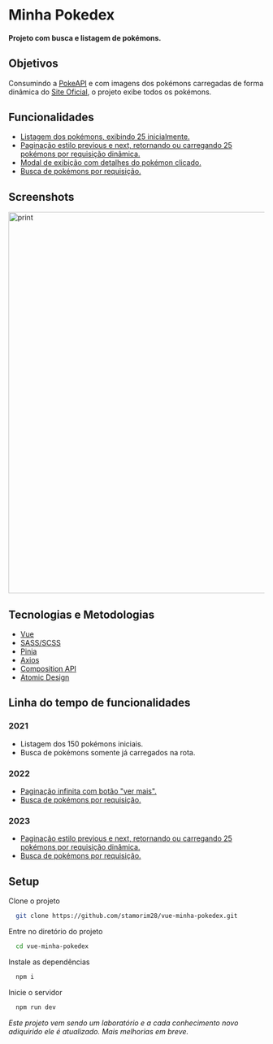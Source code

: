 # Minha Pokedex

#### Projeto com busca e listagem de pokémons.


## Objetivos

Consumindo a <a href="https://pokeapi.co/" target="_blank">PokeAPI</a> e com imagens dos pokémons carregadas de forma dinâmica do <a href="https://www.pokemon.com/br/pokedex/" target="_blank">Site Oficial</a>, o projeto exibe todos os pokémons.

## Funcionalidades

- [Listagem dos pokémons, exibindo 25 inicialmente.](https://github.com/stamorim28/vue-minha-pokedex/pull/9)
- [Paginação estilo previous e next, retornando ou carregando 25 pokémons por requisição dinâmica.](https://github.com/stamorim28/vue-minha-pokedex/pull/9)
- [Modal de exibição com detalhes do pokémon clicado.](https://github.com/stamorim28/vue-minha-pokedex/pull/3)
- [Busca de pokémons por requisição.](https://github.com/stamorim28/vue-minha-pokedex/pull/8)


## Screenshots

<img width="750" src="https://raw.githubusercontent.com/stamorim28/minha-pokedex/master/pictures/print_1.png" alt="print"/>


## Tecnologias e Metodologias

- [Vue](https://vuejs.org/)
- [SASS/SCSS](https://sass-lang.com/)
- [Pinia](https://pinia.vuejs.org/)
- [Axios](https://axios-http.com/ptbr/)
- [Composition API](https://vuejs.org/guide/extras/composition-api-faq.html#what-is-composition-api)
- [Atomic Design](https://atomicdesign.bradfrost.com/chapter-2/)

## Linha do tempo de funcionalidades
### 2021
- Listagem dos 150 pokémons iniciais.
- Busca de pokémons somente já carregados na rota.

### 2022
- [Paginação infinita com botão "ver mais".](https://github.com/stamorim28/vue-minha-pokedex/pull/5)
- [Busca de pokémons por requisição.](https://github.com/stamorim28/vue-minha-pokedex/pull/8)

### 2023
- [Paginação estilo previous e next, retornando ou carregando 25 pokémons por requisição dinâmica.](https://github.com/stamorim28/vue-minha-pokedex/pull/9)
- [Busca de pokémons por requisição.](https://github.com/stamorim28/vue-minha-pokedex/pull/8)

## Setup

Clone o projeto

```bash
  git clone https://github.com/stamorim28/vue-minha-pokedex.git
```

Entre no diretório do projeto

```bash
  cd vue-minha-pokedex
```

Instale as dependências

```bash
  npm i
```

Inicie o servidor

```bash
  npm run dev
```

_Este projeto vem sendo um laboratório e a cada conhecimento novo adiquirido ele é atualizado. Mais melhorias em breve._
